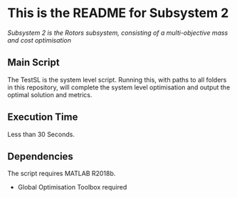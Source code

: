 # This is the README for Subsystem 2
  
*Subsystem 2 is the Rotors subsystem, consisting of a multi-objective mass and cost optimisation*
  
## Main Script
  
The TestSL is the system level script. Running this, with paths to all folders in this repository, will complete the system level optimisation and output the optimal solution and metrics.  
  
## Execution Time
  
Less than 30 Seconds.  
  
## Dependencies
  
The script requires MATLAB R2018b.
* Global Optimisation Toolbox required
  
